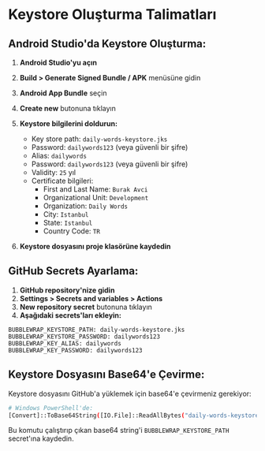 # Keystore Oluşturma Talimatları

## Android Studio'da Keystore Oluşturma:

1. **Android Studio'yu açın**
2. **Build > Generate Signed Bundle / APK** menüsüne gidin
3. **Android App Bundle** seçin
4. **Create new** butonuna tıklayın
5. **Keystore bilgilerini doldurun:**
   - Key store path: `daily-words-keystore.jks`
   - Password: `dailywords123` (veya güvenli bir şifre)
   - Alias: `dailywords`
   - Password: `dailywords123` (veya güvenli bir şifre)
   - Validity: `25` yıl
   - Certificate bilgileri:
     - First and Last Name: `Burak Avci`
     - Organizational Unit: `Development`
     - Organization: `Daily Words`
     - City: `Istanbul`
     - State: `Istanbul`
     - Country Code: `TR`

6. **Keystore dosyasını proje klasörüne kaydedin**

## GitHub Secrets Ayarlama:

1. **GitHub repository'nize gidin**
2. **Settings > Secrets and variables > Actions**
3. **New repository secret** butonuna tıklayın
4. **Aşağıdaki secrets'ları ekleyin:**

```
BUBBLEWRAP_KEYSTORE_PATH: daily-words-keystore.jks
BUBBLEWRAP_KEYSTORE_PASSWORD: dailywords123
BUBBLEWRAP_KEY_ALIAS: dailywords
BUBBLEWRAP_KEY_PASSWORD: dailywords123
```

## Keystore Dosyasını Base64'e Çevirme:

Keystore dosyasını GitHub'a yüklemek için base64'e çevirmeniz gerekiyor:

```bash
# Windows PowerShell'de:
[Convert]::ToBase64String([IO.File]::ReadAllBytes("daily-words-keystore.jks"))
```

Bu komutu çalıştırıp çıkan base64 string'i `BUBBLEWRAP_KEYSTORE_PATH` secret'ına kaydedin. 